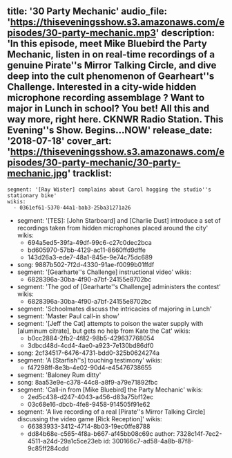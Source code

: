 title: '30 Party Mechanic'
audio_file: 'https://thiseveningsshow.s3.amazonaws.com/episodes/30-party-mechanic.mp3'
description: 'In this episode, meet Mike Bluebird the Party Mechanic, listen in on real-time recordings of a genuine Pirate''s Mirror Talking Circle, and dive deep into the cult phenomenon of Gearheart''s Challenge. Interested in a city-wide hidden microphone recording assemblage ? Want to major in Lunch in school? You bet! All this and way more, right here. CKNWR Radio Station. This Evening''s Show. Begins...NOW'
release_date: '2018-07-18'
cover_art: 'https://thiseveningsshow.s3.amazonaws.com/episodes/30-party-mechanic/30-party-mechanic.jpg'
tracklist:
  -
    segment: '[Ray Wister] complains about Carol hogging the studio''s stationary bike'
    wikis:
      - 0361ef61-5370-44a1-bab3-25ba31271a26
  -
    segment: '[TES]: [John Starboard] and [Charlie Dust] introduce a set of recordings taken from hidden microphones placed around the city'
    wikis:
      - 694a5ed5-39fa-49df-99c6-c27c0dec2bca
      - bd605970-57bb-4129-ac11-8660ffd9dffe
      - 143d26a3-ede7-48a1-845e-9e74c75dc689
  -
    song: 9887b502-7f2d-4330-91ae-f0099b01ffdf
  -
    segment: '[Gearharte''s Challenge] instructional video'
    wikis:
      - 6828396a-30ba-4f90-a7bf-24155e8702bc
  -
    segment: 'The god of [Gearharte''s Challenge] administers the contest'
    wikis:
      - 6828396a-30ba-4f90-a7bf-24155e8702bc
  -
    segment: 'Schoolmates discuss the intricacies of majoring in Lunch'
  -
    segment: 'Master Paul call-in show'
  -
    segment: '[Jeff the Cat] attempts to poison the water supply with [aluminum citrate], but gets no help from Kate the Cat'
    wikis:
      - b0cc2884-2fb2-4f82-98b5-429637768054
      - 3dbcd48d-4cd4-4ae0-a923-7e130bd86df0
  -
    song: 2cf34517-6476-4731-bdd0-325b0624274a
  -
    segment: 'A [Starfish''s] touching testimony'
    wikis:
      - f47298ff-8e3b-4e02-90d4-e45476738655
  -
    segment: 'Baloney Rum ditty'
  -
    song: 8aa53e9e-c378-44c8-a8f9-a79e71892fbc
  -
    segment: 'Call-in from [Mike Bluebird] the Party Mechanic'
    wikis:
      - 2ed5c438-d247-4043-a456-d83a75bf12ec
      - 03c68e16-dbcb-4fe8-9458-914505f91e62
  -
    segment: 'A live recording of a real [Pirate''s Mirror Talking Circle] discussing the video game [Rick Reception]'
    wikis:
      - 66383933-3412-4714-8b03-19ec0ffe8788
      - dd84b68e-c565-4f8a-b667-af45bb08c69c
author: 7328c14f-7ec2-4511-a24d-29a1c5ce23eb
id: 300166c7-ad58-4a8b-87f8-9c85ff284cdd
